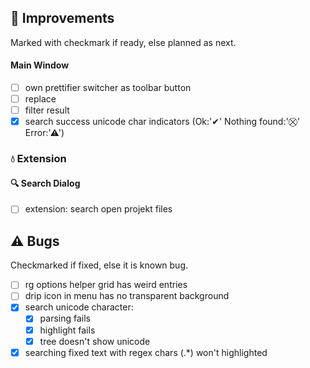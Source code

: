 <!--

Version:     v3.1.0-beta
PrevVersion: v3.0.0-beta

Help Formatting:
https://docs.github.com/en/get-started/writing-on-github/getting-started-with-writing-and-formatting-on-github/basic-writing-and-formatting-syntax, 
https://github.com/ikatyang/emoji-cheat-sheet/blob/master/README.md)

### :mag: Search Dialog
# + new feature
# + new feature
 
### :warning: Bug Fixes
#* bug

# TODO
# - Change Readme.md 
# - Change Deploy-Description.md 
# - Change file and product version in every projects for ALL CONFIGURATION!
# - Commit and push all changes
# - Run deploy script by pushing Ctrl+Shift+T in VSCode
-->

## :rocket: Improvements 
Marked with checkmark if ready, else planned as next.

#### Main Window
- [ ] own prettifier switcher as toolbar button
- [ ] replace 
- [ ] filter result
- [x] search success unicode char indicators (Ok:'✔' Nothing found:'⛒' Error:'⚠')
<!-- #### :mag: Search Dialog -->

### :droplet: Extension

#### :mag: Search Dialog
- [ ] extension: search open projekt files

## :warning: Bugs 
Checkmarked if fixed, else it is known bug.
- [ ] rg options helper grid has weird entries
- [ ] drip icon in menu has no transparent background
- [x] search unicode character: 
    - [x] parsing fails
    - [x] highlight fails
    - [x] tree doesn't show unicode
- [x] searching fixed text with regex chars (.*) won't highlighted